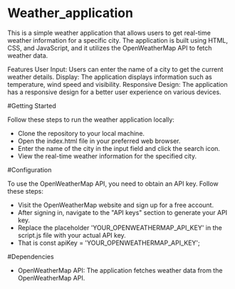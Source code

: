 # Weather_application
This is a simple weather application that allows users to get real-time weather information for a specific city. The application is built using HTML, CSS, and JavaScript, and it utilizes the OpenWeatherMap API to fetch weather data.

Features
User Input: Users can enter the name of a city to get the current weather details.
Display: The application displays information such as temperature, wind speed and visibility.
Responsive Design: The application has a responsive design for a better user experience on various devices.

#Getting Started

Follow these steps to run the weather application locally:

* Clone the repository to your local machine.
* Open the index.html file in your preferred web browser.
* Enter the name of the city in the input field and click the search icon.
* View the real-time weather information for the specified city.

#Configuration

To use the OpenWeatherMap API, you need to obtain an API key. Follow these steps:
* Visit the OpenWeatherMap website and sign up for a free account.
* After signing in, navigate to the "API keys" section to generate your API key.
* Replace the placeholder 'YOUR_OPENWEATHERMAP_API_KEY' in the script.js file with your actual API key.
* That is const apiKey = 'YOUR_OPENWEATHERMAP_API_KEY';

#Dependencies
* OpenWeatherMap API: The application fetches weather data from the OpenWeatherMap API.
